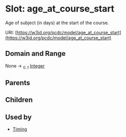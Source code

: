 
# Slot: age_at_course_start


Age of subject (in days) at the start of the course.

URI: [https://w3id.org/pcdc/model/age_at_course_start](https://w3id.org/pcdc/model/age_at_course_start)


## Domain and Range

None &#8594;  <sub>0..1</sub> [Integer](types/Integer.md)

## Parents


## Children


## Used by

 * [Timing](Timing.md)
